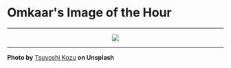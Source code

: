 # Omkaar's Image of the Hour

---

<div align="center">

<a href="https://unsplash.com/photos/white-blossoms-are-illuminated-by-the-sunlight-xDhSwX9iVxY">
  <img src="https://images.unsplash.com/photo-1753248845864-878296d03789?crop=entropy&cs=tinysrgb&fit=max&fm=jpg&ixid=M3w3NjA2Nzh8MHwxfHJhbmRvbXx8fHx8fHx8fDE3NTM2OTMyMDB8&ixlib=rb-4.1.0&q=80&w=1080" style="max-width:100%; height:auto;">
</a>



</div>

---

**Photo by** [Tsuyoshi Kozu](https://unsplash.com/@tsuyoshikozu) **on Unsplash**
